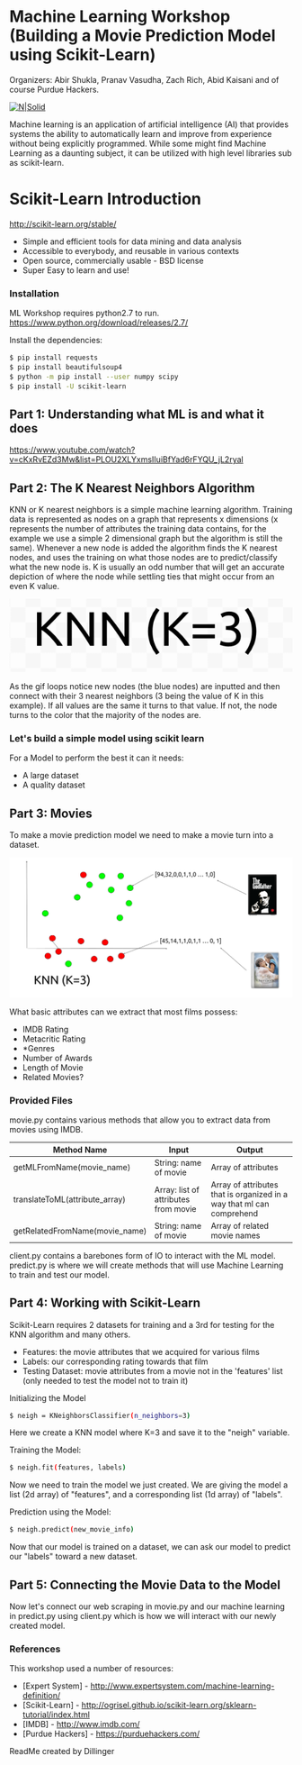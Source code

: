 # Machine Learning Workshop (Building a Movie Prediction Model using Scikit-Learn)

Organizers: Abir Shukla, Pranav Vasudha, Zach Rich, Abid Kaisani and of course Purdue Hackers.


[![N|Solid](https://scontent.ford1-1.fna.fbcdn.net/v/t31.0-8/15039595_1452337184794971_3518725059444282501_o.png?oh=4f9d299fac56b50c78023b8f00972798&oe=5B0944BD)](https://purduehackers.com/)

Machine learning is an application of artificial intelligence (AI) that provides systems the ability to automatically learn and improve from experience without being explicitly programmed. While some might find Machine Learning as a daunting subject, it can be utilized with high level libraries sub as scikit-learn.


# Scikit-Learn Introduction
http://scikit-learn.org/stable/
  - Simple and efficient tools for data mining and data analysis
  - Accessible to everybody, and reusable in various contexts
  - Open source, commercially usable - BSD license
  - Super Easy to learn and use!

### Installation

ML Workshop requires python2.7 to run.
https://www.python.org/download/releases/2.7/

Install the dependencies:
```sh
$ pip install requests
$ pip install beautifulsoup4
$ python -m pip install --user numpy scipy
$ pip install -U scikit-learn
```

## Part 1: Understanding what ML is and what it does
https://www.youtube.com/watch?v=cKxRvEZd3Mw&list=PLOU2XLYxmsIIuiBfYad6rFYQU_jL2ryal

## Part 2: The K Nearest Neighbors Algorithm

KNN or K nearest neighbors is a simple machine learning algorithm. Training data is represented as nodes on a graph that represents x dimensions (x represents the number of attributes the training data contains, for the example we use a simple 2 dimensional graph but the algorithm is still the same). Whenever a new node is added the algorithm finds the K nearest nodes, and uses the training on what those nodes are to predict/classify what the new node is. K is usually an odd number that will get an accurate depiction of where the node while settling ties that might occur from an even K value.

![Alt Text](https://raw.githubusercontent.com/shoekla/Machine-Learning-Workshop/master/Docs/knn.gif)

As the gif loops notice new nodes (the blue nodes) are inputted and then connect with their 3 nearest neighbors (3 being the value of K in this example). If all values are the same it turns to that value. If not, the node turns to the color that the majority of the nodes are.


### Let's build a simple model using scikit learn

For a Model to perform the best it can it needs:

* A large dataset
* A quality dataset



## Part 3: Movies

To make a movie prediction model we need to make a movie turn into a dataset.

![Alt Text](https://raw.githubusercontent.com/shoekla/Machine-Learning-Workshop/master/Docs/movie.png)

What basic attributes can we extract that most films possess:

* IMDB Rating
* Metacritic Rating
* *Genres
* Number of Awards
* Length of Movie
* Related Movies?


### Provided Files

movie.py contains various methods that allow you to extract data from movies using IMDB.

| Method Name | Input | Output |
| ------ | ------ |------ |
|getMLFromName(movie_name)| String: name of movie | Array of attributes |
|translateToML(attribute_array)| Array: list of attributes from movie| Array of attributes that is organized in a way that ml can comprehend |
|getRelatedFromName(movie_name)| String: name of movie | Array of related movie names |

client.py contains a barebones form of IO to interact with the ML model.
predict.py is where we will create methods that will use Machine Learning to train and test our model.

## Part 4: Working with Scikit-Learn

Scikit-Learn requires 2 datasets for training and a 3rd for testing for the KNN algorithm and many others.
* Features: the movie attributes that we acquired for various films
* Labels: our corresponding rating towards that film
* Testing Dataset: movie attributes from a movie not in the 'features' list (only needed to test the model not to train it)

Initializing the Model
```sh
$ neigh = KNeighborsClassifier(n_neighbors=3)
```
Here we create a KNN model where K=3 and save it to the "neigh" variable.

Training the Model:
```sh
$ neigh.fit(features, labels)
```
Now we need to train the model we just created. We are giving the model a list (2d array) of "features", and a corresponding list (1d array) of "labels".

Prediction using the Model:
```sh
$ neigh.predict(new_movie_info)
```
Now that our model is trained on a dataset, we can ask our model to predict our "labels" toward a new dataset.

## Part 5: Connecting the Movie Data to the Model
Now let's connect our web scraping in movie.py and our machine learning in predict.py using client.py which is how we will interact with our newly created model.


### References

This workshop used a number of resources:

* [Expert System] - http://www.expertsystem.com/machine-learning-definition/
* [Scikit-Learn] - http://ogrisel.github.io/scikit-learn.org/sklearn-tutorial/index.html
* [IMDB] - http://www.imdb.com/
* [Purdue Hackers] - https://purduehackers.com/

ReadMe created by Dillinger


